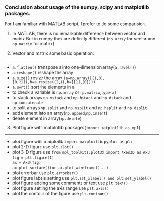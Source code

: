 ### Conclusion about usage of the numpy, scipy and matplotlib packages.

For I am familiar with MATLAB script, I prefer to do some comparision.<br>

1. In MATLAB, there is no remarkable difference between vector and matrix.But in numpy they are definitly different.(`np.array` for vector and `np.matrix` for matrix)

2. Vector and matrix some basic operation:
----
* `a.flatten()` transpose a into one-dimension array(`a.ravel()`)
* `a.reshape()` reshape the array
* `a.size()` resize the array `(a=np.array([[1,3],[0,2]]),b=a.resize((2,1),b=[[1],[0]]))`
* `a.sort()` sort the elements in a
* to check a variable is `np.array` or `np.matrix`,`type(a)`
* to stack arrays `np.vstack` and `np.hstack` and `np.dstack` and `np.concatenate`
* to split arrays `np.split` and `np.vsplit` and `np.hsplit` and `np.dsplit`
* add element into an array(`np.append`,`np.insert`)
* delete element in array(`np.delete`)

3. Plot figure with matplotlib packages(`import matplotlib as mpl`)
----
* plot figure with matplotlib `import matplotlib.pyplot as plt`
* plot 2-D figure use `plt.plot()`
* plot 3-D figure use `from mpl_toolkits.plot3d import Axes3D as Ax3`<br>
        `fig = plt.figure(1)`<br>
        `ax = Ax3(fig)`<br>
        `ax.plot_surface()(or ax.plot_wireframe()...)`<br>
* plot errorbar use `plt.errorbar()`
* plot figure labels setting use `plt.set_xlabel() and plt.set_ylabel()`
* plot figure adding some comments or text use `plt.text()`
* plot figure setting the axis range use `plt.axis()`
* plot the contour of the figure use `plt.contour()` 
